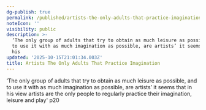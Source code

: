 ```yaml
---
dg-publish: true
permalink: /published/artists-the-only-adults-that-practice-imagination/
noteIcon: ''
visibility: public
description: >-
  ‘The only group of adults that try to obtain as much leisure as possible, and
  to use it with as much imagination as possible, are artists’ it seems that in
  his 
updated: '2025-10-15T21:01:34.003Z'
title: Artists The Only Adults That Practice Imagination
---
```


‘The only group of adults that try to obtain as much leisure as possible, and to use it with as much imagination as possible, are artists’ it seems that in his view artists are the only people to regularly practice their imagination, leisure and play' p20
